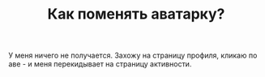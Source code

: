 ﻿---
title: "Как поменять аватарку?"
se.owner.user_id: 447493
se.owner.display_name: "plus2679"
se.owner.link: "https://ru.meta.stackoverflow.com/users/447493/plus2679"
se.link: "https://ru.meta.stackoverflow.com/questions/11635/%d0%9a%d0%b0%d0%ba-%d0%bf%d0%be%d0%bc%d0%b5%d0%bd%d1%8f%d1%82%d1%8c-%d0%b0%d0%b2%d0%b0%d1%82%d0%b0%d1%80%d0%ba%d1%83"
se.question_id: 11635
se.post_type: question
---
<p>У меня ничего не получается. Захожу на страницу профиля, кликаю по аве - и меня перекидывает на страницу активности.</p>
